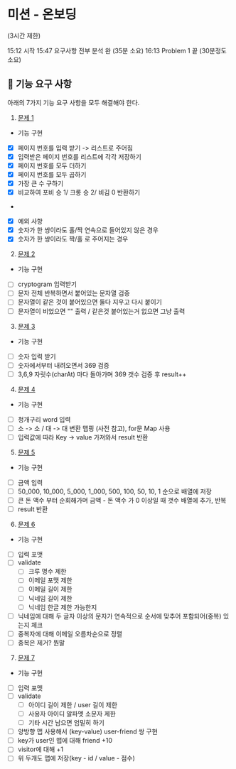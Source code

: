 # 미션 - 온보딩
(3시간 제한)

15:12 시작
15:47 요구사항 전부 분석 완 (35분 소요)
16:13 Problem 1 끝 (30분정도 소요)


## 🚀 기능 요구 사항
아래의 7가지 기능 요구 사항을 모두 해결해야 한다.

1. [문제 1](./docs/PROBLEM1.md)
 - 기능 구현
  - [X] 페이지 번호를 입력 받기 -> 리스트로 주어짐
  - [X] 입력받은 페이지 번호를 리스트에 각각 저장하기
  - [X] 페이지 번호를 모두 더하기
  - [X] 페이지 번호를 모두 곱하기
  - [X] 가장 큰 수 구하기
  - [X] 비교하여 포비 승 1/ 크롱 승 2/ 비김 0 반환하기
  - 
 - [X] 예외 사항
  - [X] 숫자가 한 쌍이라도 홀/짝 연속으로 들어있지 않은 경우
  - [X] 숫자가 한 쌍이라도 짝/홀 로 주어지는 경우

2. [문제 2](./docs/PROBLEM2.md)
 - 기능 구현
  - [ ] cryptogram 입력받기
  - [ ] 문자 전체 반복하면서 붙어있는 문자열 검증
  - [ ] 문자열이 같은 것이 붙어있으면 둘다 지우고 다시 붙이기
  - [ ] 문자열이 비었으면 "" 출력 / 같은것 붙어있는거 없으면 그냥 출력

3. [문제 3](./docs/PROBLEM3.md)
 - 기능 구현
  - [ ] 숫자 입력 받기
  - [ ] 숫자에서부터 내려오면서 369 검증
  - [ ] 3,6,9 자릿수(charAt) 마다 돌아가며 369 갯수 검증 후 result++

4. [문제 4](./docs/PROBLEM4.md)
 - 기능 구현
  - [ ] 청개구리 word 입력
  - [ ] 소 -> 소 / 대 -> 대 변환 맵핑 (사전 참고), for문 Map 사용
  - [ ] 입력값에 따라 Key -> value 가져와서 result 반환

5. [문제 5](./docs/PROBLEM5.md)
 - 기능 구현
  - [ ] 금액 입력 
  - [ ] 50_000, 10_000, 5_000, 1_000, 500, 100, 50, 10, 1 순으로 배열에 저장
  - [ ] 큰 돈 액수 부터 순회해가며 금액 - 돈 액수 가 0 이상일 때 갯수 배열에 추가, 반복
  - [ ] result 반환

6. [문제 6](./docs/PROBLEM6.md)
 - 기능 구현
  - [ ] 입력 포맷
  - [ ] validate
    - [ ] 크루 명수 제한
    - [ ] 이메일 포맷 제한
    - [ ] 이메일 길이 제한
    - [ ] 닉네임 길이 제한
    - [ ] 닉네임 한글 제한 가능한지
  - [ ] 닉네임에 대해 두 글자 이상의 문자가 연속적으로 순서에 맞추어 포함되어(중복) 있는지 체크
  - [ ] 중복자에 대해 이메일 오름차순으로 정렬
  - [ ] 중복은 제거? 뭔말

7. [문제 7](./docs/PROBLEM7.md)
 - 기능 구현
  - [ ] 입력 포맷
  - [ ] validate
    - [ ] 아이디 길이 제한 / user 길이 제한
    - [ ] 사용자 아이디 알파멧 소문자 제한
    - [ ] 기타 시간 남으면 엄밀히 하기
  - [ ] 양방향 맵 사용해서 (key-value) user-friend 쌍 구현
  - [ ] key가 user인 맵에 대해 friend +10
  - [ ] visitor에 대해 +1
  - [ ] 위 두개도 맵에 저장(key - id / value - 점수)